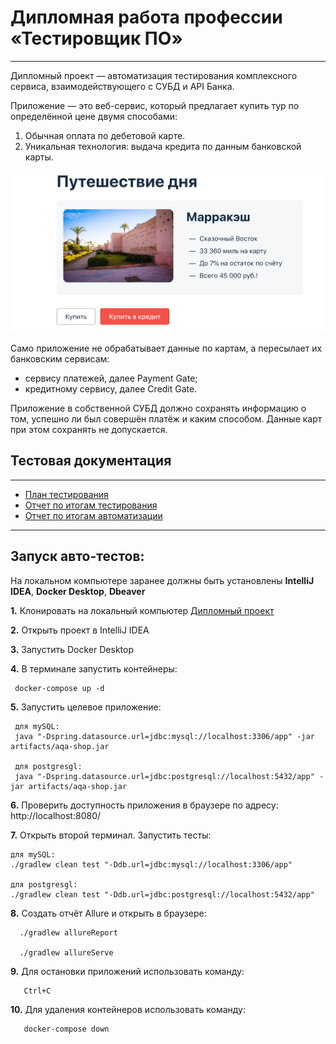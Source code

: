 # **Дипломная работа профессии «Тестировщик ПО»**
************
Дипломный проект — автоматизация тестирования комплексного сервиса, взаимодействующего с СУБД и API Банка.

Приложение — это веб-сервис, который предлагает купить тур по определённой цене двумя способами:
1. Обычная оплата по дебетовой карте.
2. Уникальная технология: выдача кредита по данным банковской карты.

![Photo](docs/Photo.png)

Само приложение не обрабатывает данные по картам, а пересылает их банковским сервисам:
* сервису платежей, далее Payment Gate;
* кредитному сервису, далее Credit Gate.

Приложение в собственной СУБД должно сохранять информацию о том, успешно ли был совершён платёж и каким способом. 
Данные карт при этом сохранять не допускается.

## Тестовая документация
**************
+ [План тестирования](docs/Plan.md)
+ [Отчет по итогам тестирования](docs/Report.md)
+ [Отчет по итогам автоматизации](docs/Summary.md)
*************
## Запуск авто-тестов:
На локальном компьютере заранее должны быть установлены **IntelliJ IDEA**, **Docker Desktop**, **Dbeaver**

**1.** Клонировать на локальный компьютер [Дипломный проект](https://github.com/Juliyap2887/Diplom)

**2.** Открыть проект в IntelliJ IDEA

**3.** Запустить Docker Desktop

**4.** В терминале запустить контейнеры:

     docker-compose up -d

**5.** Запустить целевое приложение:

     для mySQL:
     java "-Dspring.datasource.url=jdbc:mysql://localhost:3306/app" -jar artifacts/aqa-shop.jar

     для postgresgl:
     java "-Dspring.datasource.url=jdbc:postgresql://localhost:5432/app" -jar artifacts/aqa-shop.jar

**6.** Проверить доступность приложения в браузере по адресу: http://localhost:8080/

**7.** Открыть второй терминал. Запустить тесты:

    для mySQL:
    ./gradlew clean test "-Ddb.url=jdbc:mysql://localhost:3306/app"

    для postgresgl: 
    ./gradlew clean test "-Ddb.url=jdbc:postgresql://localhost:5432/app"

**8.** Создать отчёт Allure и открыть в браузере:

      ./gradlew allureReport

      ./gradlew allureServe

**9.** Для остановки приложений использовать команду:

       Ctrl+C

**10.** Для удаления контейнеров использовать команду:

       docker-compose down